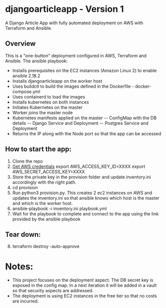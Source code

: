 # djangoarticleapp - Version 1
 A Django Article App with fully automated deployment on AWS with Terraform and Ansible.

## Overview
This is a "one-button" deployment configured in AWS, Terraform and Ansible.
The ansible playbook:
- Installs prerequisites on the EC2 instances (Amazon Linux 2) to enable ansible 2.18.2
- Installs djangoarticleapp on the worker host
- Uses buildctl to build the images defined in the Dockerfile - docker-compose.yml
- Uses containerd to load the images
- Installs kubernetes on both instances
- Initiates Kubernetes on the master
- Worker joins the master node
- Kubernetes manifests applied on the master
-- ConfigMap with the DB details
-- Django Service and Deployment
-- Postgres Service and Deployment
- Returns the IP along with the Node port so that the app can be accessed

## How to start the app:
1) Clone the repo 
2) [Get AWS credentials](https://docs.aws.amazon.com/IAM/latest/UserGuide/id_credentials_access-keys.html)
export AWS_ACCESS_KEY_ID=XXXX
export AWS_SECRET_ACCESS_KEY=XXXX
3) Store the private key in the provision folder and update inventory.ini accordingly with the right path. 
4) cd provision
5) Run python3 provision.py. This creates 2 ec2 instances on AWS and updates the inventory.ini so that ansible knows which host is the master and which is the worker host. 
6) ansible-playbook -i inventory.ini playbook.yml
7) Wait for the playbook to complete and connect to the app using the link provided by the ansible playbook

## Tear down:
8) terraform destroy -auto-approve


# Notes: 
- This project focuses on the deployment aspect. The DB secret key is exposed in the config map. In a next iteration it will be added in a vault so that security aspects are addressed.
- The deployment is using EC2 instances in the free tier so that no costs are incurred.  